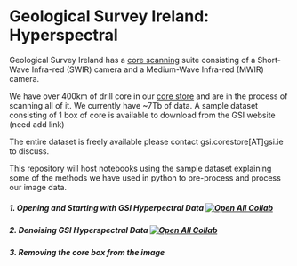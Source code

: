 # Geological Survey Ireland: Hyperspectral

Geological Survey Ireland has a [core scanning](https://www.gsi.ie/en-ie/more-on-us/facilities/Pages/Core-Scanning.aspx) suite consisting of a Short-Wave Infra-red (SWIR) camera and a Medium-Wave Infra-red (MWIR) camera.

We have over 400km of drill core in our [core store](https://www.gsi.ie/en-ie/more-on-us/facilities/Pages/Core-store.aspx) and are in the process of scanning all of it. We currently have ~7Tb of data.
A sample dataset consisting of 1 box of core is available to download from the GSI website (need add link)

The entire dataset is freely available please contact gsi.corestore[AT]gsi.ie to discuss.

This repository will host notebooks using the sample dataset explaining some of the methods we have used in python to pre-process and process our image data.

##### 1. Opening and Starting with GSI Hyperpectral Data           [![Open All Collab](https://colab.research.google.com/assets/colab-badge.svg)](https://colab.research.google.com/github/Geological-Survey-Ireland/Hyperspectral/blob/main/1_Opening_and_Starting_with_GSI_Hyperpectral_Data.ipynb)

##### 2. Denoising GSI Hyperspectral Data      [![Open All Collab](https://colab.research.google.com/assets/colab-badge.svg)](https://colab.research.google.com/github/Geological-Survey-Ireland/Hyperspectral/blob/main/2_Denoising_GSI_Hyperspectral_Data.ipynb)

##### 3. Removing the core box from the image
